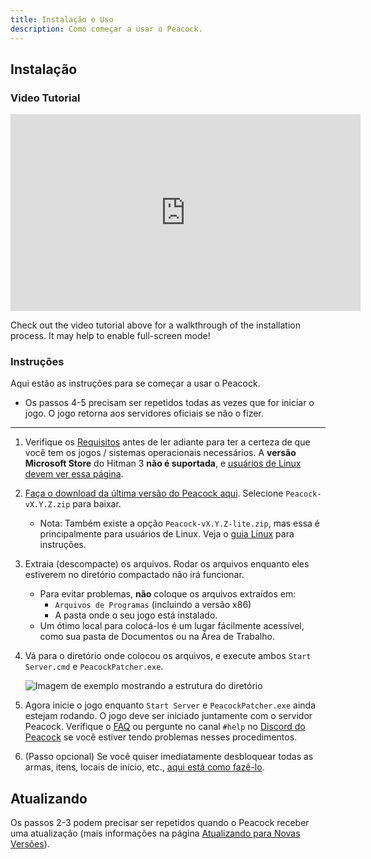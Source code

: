 ```yaml
---
title: Instalação e Uso
description: Como começar a usar o Peacock.
---
```


## Instalação

### Video Tutorial

<iframe width="560" height="315" src="https://www.youtube-nocookie.com/embed/nF5ngiuDe5M?start=92" title="YouTube video player" frameborder="0" allow="autoplay; encrypted-media; picture-in-picture; web-share" referrerpolicy="strict-origin-when-cross-origin" allowfullscreen="true"></iframe>

Check out the video tutorial above for a walkthrough of the installation process. It may help to enable full-screen mode!

### Instruções

Aqui estão as instruções para se começar a usar o Peacock.

-   Os passos 4-5 precisam ser repetidos todas as vezes que for iniciar o jogo. O jogo retorna aos servidores oficiais se não o fizer.

---

1. Verifique os [Requisitos](./requirements.md) antes de ler adiante para ter a certeza de que você tem os jogos / sistemas operacionais necessários. A **versão Microsoft Store** do Hitman 3 **não é suportada**, e [usuários de Linux devem ver essa página](../guides/linux-setup.md).

2. [Faça o download da última versão do Peacock aqui](https://github.com/thepeacockproject/Peacock/releases/latest). Selecione `Peacock-vX.Y.Z.zip` para baixar.

    - Nota: Também existe a opção `Peacock-vX.Y.Z-lite.zip`, mas essa é principalmente para usuários de Linux. Veja o [guia Linux](../guides/linux-setup.md) para instruções.

3. Extraia (descompacte) os arquivos. Rodar os arquivos enquanto eles estiverem no diretório compactado não irá funcionar.

   - Para evitar problemas, **não** coloque os arquivos extraídos em:
     - `Arquivos de Programas` (incluindo a versão x86)
     - A pasta onde o seu jogo está instalado.
   - Um ótimo local para colocá-los é um lugar fácilmente acessível, como sua pasta de Documentos ou na Área de Trabalho.

4. Vá para o diretório onde colocou os arquivos, e execute ambos `Start Server.cmd` e `PeacockPatcher.exe`.

   ![Imagem de exemplo mostrando a estrutura do diretório](/img/patcher_and_server.png)

5. Agora inicie o jogo enquanto `Start Server` e `PeacockPatcher.exe` ainda estejam rodando. O jogo deve ser iniciado juntamente com o servidor Peacock. Verifique o [FAQ](./faq.md) ou pergunte no canal `#help` no [Discord do Peacock](https://thepeacockproject.org/discord) se você estiver tendo problemas nesses procedimentos.

6. (Passo opcional) Se você quiser imediatamente desbloquear todas as armas, itens, locais de início, etc., [aqui está como fazê-lo](../intel/faq.md#how-to-get-all-items).

## Atualizando

Os passos 2-3 podem precisar ser repetidos quando o Peacock receber uma atualização (mais informações na página [Atualizando para Novas Versões](./updating.md)).
